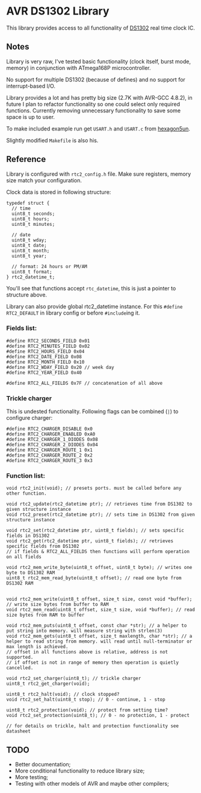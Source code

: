 # AVR DS1302 Library

This library provides access to all functionality of [DS1302](http://www.maximintegrated.com/datasheet/index.mvp/id/2685) real time clock IC.

## Notes

Library is very raw, I've tested basic functionality (clock itself, burst mode, memory) in conjunction with ATmega168P microcontroller.

No support for multiple DS1302 (because of defines) and no support for interrupt-based I/O.

Library provides a lot and has pretty big size (2.7K with AVR-GCC 4.8.2), in future I plan to refactor functionality so one could select only required functions. Currently removing unnecessary functionality to save some space is up to user.

To make included example run get `USART.h` and `USART.c` from [hexagon5un](https://github.com/hexagon5un/AVR-Programming.git).

Slightly modified `Makefile` is also his.

## Reference

Library is configured with `rtc2_config.h` file. Make sure registers, memory size match your configuration.

Clock data is stored in following structure:

```
typedef struct {
  // time
  uint8_t seconds;
  uint8_t hours;
  uint8_t minutes;

  // date
  uint8_t wday;
  uint8_t date;
  uint8_t month;
  uint8_t year;

  // format: 24 hours or PM/AM
  uint8_t format;
} rtc2_datetime_t;
```

You'll see that functions accept `rtc_datetime`, this is just a pointer to structure above.

Library can also provide global rtc2_datetime instance. For this `#define RTC2_DEFAULT` in library config or before `#include`ing it.

### Fields list:

```
#define RTC2_SECONDS_FIELD 0x01
#define RTC2_MINUTES_FIELD 0x02
#define RTC2_HOURS_FIELD 0x04
#define RTC2_DATE_FIELD 0x08
#define RTC2_MONTH_FIELD 0x10
#define RTC2_WDAY_FIELD 0x20 // week day
#define RTC2_YEAR_FIELD 0x40

#define RTC2_ALL_FIELDS 0x7F // concatenation of all above
```

### Trickle charger

This is undested functionality. Following flags can be combined (`|`) to configure charger:

```
#define RTC2_CHARGER_DISABLE 0x0
#define RTC2_CHARGER_ENABLED 0xA0
#define RTC2_CHARGER_1_DIODES 0x08
#define RTC2_CHARGER_2_DIODES 0x04
#define RTC2_CHARGER_ROUTE_1 0x1
#define RTC2_CHARGER_ROUTE_2 0x2
#define RTC2_CHARGER_ROUTE_3 0x3
```

### Function list:

```
void rtc2_init(void); // presets ports. must be called before any other function.

void rtc2_update(rtc2_datetime ptr); // retrieves time from DS1302 to given structure instance
void rtc2_preset(rtc2_datetime ptr); // sets time in DS1302 from given structure instance

void rtc2_set(rtc2_datetime ptr, uint8_t fields); // sets specific fields in DS1302
void rtc2_get(rtc2_datetime ptr, uint8_t fields); // retrieves specific fields from DS1302
// if fields & RTC2_ALL_FIELDS then functions will perform operation on all fields

void rtc2_mem_write_byte(uint8_t offset, uint8_t byte); // writes one byte to DS1302 RAM
uint8_t rtc2_mem_read_byte(uint8_t offset); // read one byte from DS1302 RAM


void rtc2_mem_write(uint8_t offset, size_t size, const void *buffer); // write size bytes from buffer to RAM
void rtc2_mem_read(uint8_t offset, size_t size, void *buffer); // read size bytes from RAM to buffer

void rtc2_mem_puts(uint8_t offset, const char *str); // a helper to put string into memory. will measure string with strlen(3)
void rtc2_mem_gets(uint8_t offset, size_t maxlength, char *str); // a helper to read string from memory. will read until null-terminator or max length is achieved.
// offset in all functions above is relative, address is not supported.
// if offset is not in range of memory then operation is quietly cancelled.

void rtc2_set_charger(uint8_t); // trickle charger
uint8_t rtc2_get_charger(void);

uint8_t rtc2_halt(void); // clock stopped?
void rtc2_set_halt(uint8_t stop); // 0 - continue, 1 - stop

uint8_t rtc2_protection(void); // protect from setting time?
void rtc2_set_protection(uint8_t); // 0 - no protection, 1 - protect

// for details on trickle, halt and protection functionality see datasheet

```

## TODO

* Better documentation;
* More conditional functionality to reduce library size;
* More testing;
* Testing with other models of AVR and maybe other compilers;
